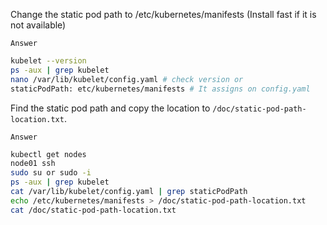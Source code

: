 Change the static pod path to /etc/kubernetes/manifests (Install fast if it is not available)

`Answer`
```bash
kubelet --version
ps -aux | grep kubelet
nano /var/lib/kubelet/config.yaml # check version or
staticPodPath: etc/kubernetes/manifests # It assigns on config.yaml
```


Find the static pod path and copy the location to `/doc/static-pod-path-location.txt`.

`Answer`
```bash
kubectl get nodes
node01 ssh
sudo su or sudo -i
ps -aux | grep kubelet
cat /var/lib/kubelet/config.yaml | grep staticPodPath
echo /etc/kubernetes/manifests > /doc/static-pod-path-location.txt
cat /doc/static-pod-path-location.txt
```